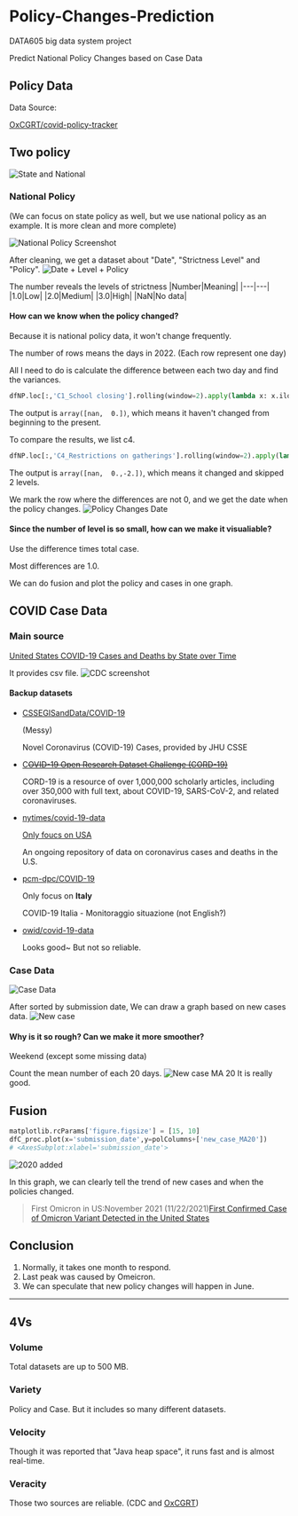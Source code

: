 # Policy-Changes-Prediction

DATA605 big data system project

Predict National Policy Changes based on Case Data

<!--more-->

## Policy Data

Data Source:

[OxCGRT/covid-policy-tracker](https://github.com/OxCGRT/covid-policy-tracker)



## Two policy
![State and National](https://raw.githubusercontent.com/HenryVarro666/images/master/images/20220519000951.png)

### **National Policy**
(We can focus on state policy as well, but we use national policy as an example. It is more clean and more complete)

![National Policy Screenshot](https://raw.githubusercontent.com/HenryVarro666/images/master/images/20220518235833.png)

After cleaning, we get a dataset about "Date", "Strictness Level" and "Policy".
![Date + Level + Policy](https://raw.githubusercontent.com/HenryVarro666/images/master/images/20220519000524.png)

The number reveals the levels of strictness
|Number|Meaning|
|---|---|
|1.0|Low|
|2.0|Medium|
|3.0|High|
|NaN|No data|


#### How can we know when the policy changed?


Because it is national policy data, it won't change frequently.


The number of rows means the days in 2022. (Each row represent one day)

All I need to do is calculate the difference between each two day and find the variances.

```python
dfNP.loc[:,'C1_School closing'].rolling(window=2).apply(lambda x: x.iloc[1] - x.iloc[0]).unique()
```
The output is ` array([nan,  0.]) `, which means it haven't changed from beginning to the present.

To compare the results, we list c4.
```python
dfNP.loc[:,'C4_Restrictions on gatherings'].rolling(window=2).apply(lambda x: x.iloc[1] - x.iloc[0]).unique()
```
The output is ` array([nan,  0.,-2.]) `, which means it changed and skipped 2 levels.

We mark the row where the differences are not 0, and we get the date when the policy changes.
![Policy Changes Date](https://raw.githubusercontent.com/HenryVarro666/images/master/images/20220519003247.png)


#### Since the number of level is so small, how can we make it visualiable?
Use the  difference times total case.

Most differences are 1.0. 

We can do fusion and plot the policy and cases in one graph.



## COVID Case Data


### Main source

[United States COVID-19 Cases and Deaths by State over Time](https://data.cdc.gov/Case-Surveillance/United-States-COVID-19-Cases-and-Deaths-by-State-o/9mfq-cb36/data)

It provides csv file.
![CDC screenshot](https://raw.githubusercontent.com/HenryVarro666/images/master/images/20220519000125.png)



#### Backup datasets

-  [CSSEGISandData/COVID-19](https://github.com/CSSEGISandData/COVID-19)

      (Messy)

      Novel Coronavirus (COVID-19) Cases, provided by JHU CSSE

- [C~~OVID-19 Open Research Dataset Challenge (CORD-19)~~](https://www.kaggle.com/datasets/allen-institute-for-ai/CORD-19-research-challenge)

  CORD-19 is a resource of over 1,000,000 scholarly articles, including over 350,000 with full text, about COVID-19, SARS-CoV-2, and related coronaviruses. 

- [nytimes/covid-19-data](https://github.com/nytimes/covid-19-data)

  <u>Only foucs on USA</u>

  An ongoing repository of data on coronavirus cases and deaths in the U.S.

- [pcm-dpc/COVID-19](https://github.com/pcm-dpc/COVID-19)

  Only focus on **Italy**

  COVID-19 Italia - Monitoraggio situazione (not English?)

- [owid/covid-19-data](https://github.com/owid/covid-19-data)

  Looks good~ But not so reliable.


### Case Data
![Case Data](https://raw.githubusercontent.com/HenryVarro666/images/master/images/20220519003444.png)

After sorted by submission date, We can draw a graph based on new cases data.
![New case](https://raw.githubusercontent.com/HenryVarro666/images/master/images/20220519003803.png)

#### Why is it so rough? Can we make it more smoother?
Weekend (except some missing data)

Count the mean number of each 20 days.
![New case MA 20](https://raw.githubusercontent.com/HenryVarro666/images/master/images/20220519004232.png)
It is really good.


## Fusion
```python
matplotlib.rcParams['figure.figsize'] = [15, 10]
dfC_proc.plot(x='submission_date',y=polColumns+['new_case_MA20'])
# <AxesSubplot:xlabel='submission_date'>
```


![2020 added](https://raw.githubusercontent.com/HenryVarro666/images/master/images/20220519013243.png)


In this graph, we can clearly tell the trend of new cases and when the policies changed.

> First Omicron in US:November 2021 (11/22/2021)[First Confirmed Case of Omicron Variant Detected in the United States](https://www.cdc.gov/media/releases/2021/s1201-omicron-variant.html)


## Conclusion
1. Normally, it takes one month to respond.
2. Last peak was caused by Omeicron.
3. We can speculate that new policy changes will happen in June.

----
## 4Vs
### Volume
Total datasets are up to 500 MB.

### Variety
Policy and Case.
But it includes so many different datasets.

### Velocity
Though it was reported that "Java heap space", it runs fast and is almost real-time.

### Veracity
Those two sources are reliable.
(CDC and [OxCGRT](https://www.bsg.ox.ac.uk/research/research-projects/covid-19-government-response-tracker))


